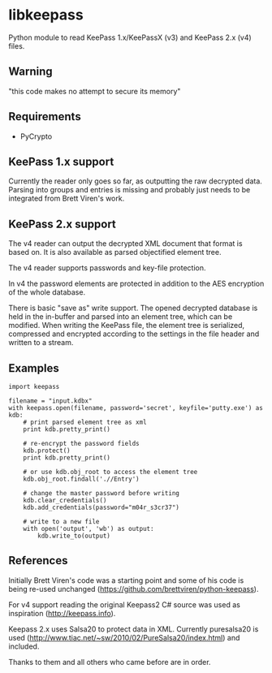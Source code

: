 libkeepass
==========

Python module to read KeePass 1.x/KeePassX (v3) and KeePass 2.x (v4) files.

Warning
-------

"this code makes no attempt to secure its memory"

Requirements
------------

 - PyCrypto

KeePass 1.x support
-------------------

Currently the reader only goes so far, as outputting the raw decrypted data.
Parsing into groups and entries is missing and probably just needs to be 
integrated from Brett Viren's work.

KeePass 2.x support
-------------------

The v4 reader can output the decrypted XML document that format is based on.
It is also available as parsed objectified element tree.

The v4 reader supports passwords and key-file protection.

In v4 the password elements are protected in addition to the AES encryption of
the whole database.

There is basic "save as" write support. The opened decrypted database is held in
the in-buffer and parsed into an element tree, which can be modified. When
writing the KeePass file, the element tree is serialized, compressed and
encrypted according to the settings in the file header and written to a stream.

Examples
--------

    import keepass
    
    filename = "input.kdbx"
    with keepass.open(filename, password='secret', keyfile='putty.exe') as kdb:
        # print parsed element tree as xml
        print kdb.pretty_print()
        
        # re-encrypt the password fields
        kdb.protect()
        print kdb.pretty_print()
        
        # or use kdb.obj_root to access the element tree
        kdb.obj_root.findall('.//Entry')
        
        # change the master password before writing
        kdb.clear_credentials()
        kdb.add_credentials(password="m04r_s3cr37")
        
        # write to a new file
        with open('output', 'wb') as output:
            kdb.write_to(output)

References
----------

Initially Brett Viren's code was a starting point and some of his code is being
re-used unchanged (https://github.com/brettviren/python-keepass).

For v4 support reading the original Keepass2 C# source was used as inspiration
(http://keepass.info).

Keepass 2.x uses Salsa20 to protect data in XML. Currently puresalsa20 is used
(http://www.tiac.net/~sw/2010/02/PureSalsa20/index.html) and included.

Thanks to them and all others who came before are in order.

